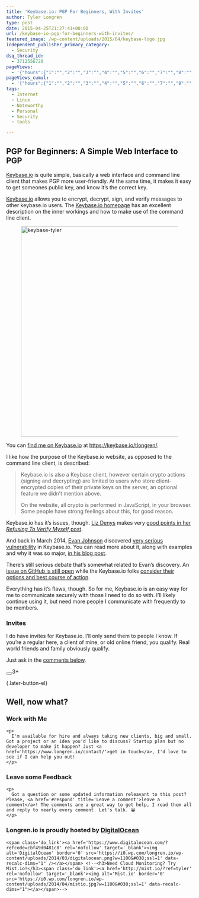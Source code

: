 ```yaml
---
title: 'Keybase.io: PGP For Beginners, With Invites'
author: Tyler Longren
type: post
date: 2015-04-25T21:27:41+00:00
url: /keybase-io-pgp-for-beginners-with-invites/
featured_image: /wp-content/uploads/2015/04/keybase-logo.jpg
independent_publisher_primary_category:
  - Security
dsq_thread_id:
  - 3712556720
pageViews:
  - '{"hours":{"1":"","2":"","3":"","4":"","5":"","6":"","7":"","8":"","9":"","10":"","11":"","12":"","13":"","14":"","15":"","16":"","17":"","18":"","19":"","20":"","21":"","22":"","23":"","24":"","25":"","26":"","27":"","28":"","29":"","30":"","31":"","32":"","33":"","34":"","35":"","36":"","37":"","38":"","39":"","40":"","41":"","42":"","43":"","44":"","45":"","46":"","47":""},"days":{"2":"","3":"","4":"","5":"","6":"","7":"","8":"","9":"","10":"","11":"","12":"","13":"","14":""},"weeks":{"3":"","4":"","5":"","6":"","7":"","8":"","9":"","10":"","11":"","12":""},"months":{"4":"","5":"","6":"","7":"","8":"","9":"","10":"","11":"","12":"","13":"","14":"","15":"","16":"","17":"","18":"","19":"","20":"","21":"","22":"","23":"","24":""}}'
pageViews_cumul:
  - '{"hours":{"1":"","2":"","3":"","4":"","5":"","6":"","7":"","8":"","9":"","10":"","11":"","12":"","13":"","14":"","15":"","16":"","17":"","18":"","19":"","20":"","21":"","22":"","23":"","24":"","25":"","26":"","27":"","28":"","29":"","30":"","31":"","32":"","33":"","34":"","35":"","36":"","37":"","38":"","39":"","40":"","41":"","42":"","43":"","44":"","45":"","46":"","47":""},"days":{"2":"","3":"","4":"","5":"","6":"","7":"","8":"","9":"","10":"","11":"","12":"","13":"","14":""},"weeks":{"3":"","4":"","5":"","6":"","7":"","8":"","9":"","10":"","11":"","12":""},"months":{"4":"","5":"","6":"","7":"","8":"","9":"","10":"","11":"","12":"","13":"","14":"","15":"","16":"","17":"","18":"","19":"","20":"","21":"","22":"","23":"","24":""}}'
tags:
  - Internet
  - Linux
  - Noteworthy
  - Personal
  - Security
  - tools

---
```

## PGP for Beginners: A Simple Web Interface to PGP

[Keybase.io][1] is quite simple, basically a web interface and command line client that makes PGP more user-friendly. At the same time, it makes it easy to get someones public key, and know it&#8217;s the correct key.

[Keybase.io][1] allows you to encrypt, decrypt, sign, and verify messages to other keybase.io users. The [Keybase.io homepage][1] has an excellent description on the inner workings and how to make use of the command line client.

<div class="wp-block-image">
  <figure class="aligncenter"><a href="https://i2.wp.com/longren.io/wp-content/uploads/2015/04/keybase-tyler.png?ssl=1"><img loading="lazy" width="1024" height="568" src="https://i2.wp.com/longren.io/wp-content/uploads/2015/04/keybase-tyler-1024x568.png?resize=1024%2C568" alt="keybase-tyler" class="wp-image-8027" srcset="https://i0.wp.com/www.longren.io/wp-content/uploads/2015/04/keybase-tyler.png?resize=1024%2C568&ssl=1 1024w, https://i0.wp.com/www.longren.io/wp-content/uploads/2015/04/keybase-tyler.png?resize=150%2C83&ssl=1 150w, https://i0.wp.com/www.longren.io/wp-content/uploads/2015/04/keybase-tyler.png?resize=300%2C166&ssl=1 300w, https://i0.wp.com/www.longren.io/wp-content/uploads/2015/04/keybase-tyler.png?resize=700%2C388&ssl=1 700w, https://i0.wp.com/www.longren.io/wp-content/uploads/2015/04/keybase-tyler.png?w=1193&ssl=1 1193w" sizes="(max-width: 1024px) 100vw, 1024px" data-recalc-dims="1" /></a></figure>
</div>

You can [find me on Keybase.io][2] at <https://keybase.io/tlongren/>.  


I like how the purpose of the Keybase.io website, as opposed to the command line client, is described:

<blockquote class="wp-block-quote">
  <p>
    Keybase.io is also a Keybase client, however certain crypto actions (signing and decrypting) are limited to users who store client-encrypted copies of their private keys on the server, an optional feature we didn&#8217;t mention above.
  </p>
  
  <p>
    On the website, all crypto is performed in JavaScript, in your browser. Some people have strong feelings about this, for good reason.
  </p>
</blockquote>

Keybase.io has it&#8217;s issues, though. [Liz Denys][3] makes very [good points in her _Refusing To Verify Myself_ post][4].

And back in March 2014, [Evan Johnson][5] discovered [very serious vulnerability][6] in Keybase.io. You can read more about it, along with examples and why it was so major, [in his blog post][7].

There&#8217;s still serious debate that&#8217;s somewhat related to Evan&#8217;s discovery. An [issue on GitHub is still open][8] while the Keybase.io folks [consider their options and best course of action][9].

Everything has it&#8217;s flaws, though. So for me, Keybase.io is an easy way for me to communicate securely with those I need to do so with. I&#8217;ll likely continue using it, but need more people I communicate with frequently to be members.

### Invites

I do have invites for Keybase.io. I&#8217;ll only send them to people I know. If you&#8217;re a regular here, a client of mine, or old online friend, you qualify. Real world friends and family obviously qualify.

Just ask in the [comments below][10].

<div class="wpulike wpulike-default " >
  <div class="wp_ulike_general_class wp_ulike_is_not_liked">
    <button type="button"
					aria-label="Like Button"
					data-ulike-id="8022"
					data-ulike-nonce="708d1a6ac6"
					data-ulike-type="likeThis"
					data-ulike-template="wpulike-default"
					data-ulike-display-likers="0"
					data-ulike-disable-pophover="0"
					class="wp_ulike_btn wp_ulike_put_image wp_likethis_8022"></button><span class="count-box">3+</span>
  </div>
</div>

[][11]{.later-button-el}

<div class='what-next'>
  <h2>
    Well, now what?
  </h2>
  
  <div class='hire'>
    <h3>
      Work with Me
    </h3>
    
    <p>
      I'm available for hire and always taking new clients, big and small. Got a project or an idea you'd like to discuss? Startup plan but no developer to make it happen? Just <a href='https://www.longren.io/contact/'>get in touch</a>, I'd love to see if I can help you out!
    </p>
  </div>
  
  <div class='hire'>
    <h3>
      Leave some Feedback
    </h3>
    
    <p>
      Got a question or some updated information releavant to this post? Please, <a href='#respond' title='Leave a comment'>leave a comment</a>! The comments are a great way to get help, I read them all and reply to nearly every comment. Let's talk. 😀
    </p>
  </div>
  
  <div class='now-what-bottom-ad'>
    <h3>
      Longren.io is proudly hosted by <a href='https://www.digitalocean.com/?refcode=cbf49d0481c8'>DigitalOcean</a>
    </h3>
    
    <span class='do_link'><a href='https://www.digitalocean.com/?refcode=cbf49d0481c8' rel='nofollow' target='_blank'><img alt='DigitalOcean' border='0' src='https://i0.wp.com/longren.io/wp-content/uploads/2014/03/digitalocean.png?w=1100&#038;ssl=1' data-recalc-dims="1" /></a></span> <!--<h3>Need Cloud Monitoring? Try Mist.io!</h3><span class='do_link'><a href='http://mist.io/?ref=tyler' rel='nofollow' target='_blank'><img alt='Mist.io' border='0' src='https://i0.wp.com/longren.io/wp-content/uploads/2014/04/mistio.jpg?w=1100&#038;ssl=1' data-recalc-dims="1"></a></span>-->
  </div>
</div>

 [1]: https://keybase.io/
 [2]: https://keybase.io/tlongren/
 [3]: http://blog.lizdenys.com/
 [4]: https://blog.lizdenys.com/2014/03/31/refusing-to-verify-myself/
 [5]: http://ejj.io/
 [6]: https://github.com/keybase/keybase-issues/issues/397
 [7]: http://ejj.io/keybase-io-vulnerability/
 [8]: https://github.com/keybase/keybase-issues/issues/763
 [9]: https://github.com/keybase/keybase-issues/issues/763#issuecomment-45518560
 [10]: #respond
 [11]: #